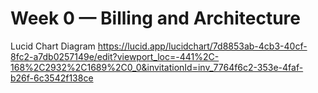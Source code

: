 # Week 0 — Billing and Architecture

Lucid Chart Diagram
https://lucid.app/lucidchart/7d8853ab-4cb3-40cf-8fc2-a7db0257149e/edit?viewport_loc=-441%2C-168%2C2932%2C1689%2C0_0&invitationId=inv_7764f6c2-353e-4faf-b26f-6c3542f138ce
